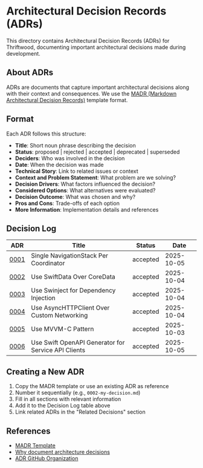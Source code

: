 # Architectural Decision Records (ADRs)

This directory contains Architectural Decision Records (ADRs) for Thriftwood, documenting important architectural decisions made during development.

## About ADRs

ADRs are documents that capture important architectural decisions along with their context and consequences. We use the [MADR (Markdown Architectural Decision Records)](https://adr.github.io/madr/) template format.

## Format

Each ADR follows this structure:

- **Title**: Short noun phrase describing the decision
- **Status**: proposed | rejected | accepted | deprecated | superseded
- **Deciders**: Who was involved in the decision
- **Date**: When the decision was made
- **Technical Story**: Link to related issues or context
- **Context and Problem Statement**: What problem are we solving?
- **Decision Drivers**: What factors influenced the decision?
- **Considered Options**: What alternatives were evaluated?
- **Decision Outcome**: What was chosen and why?
- **Pros and Cons**: Trade-offs of each option
- **More Information**: Implementation details and references

## Decision Log

| ADR                                                        | Title                                               | Status   | Date       |
| ---------------------------------------------------------- | --------------------------------------------------- | -------- | ---------- |
| [0001](0001-single-navigationstack-per-coordinator.md)     | Single NavigationStack Per Coordinator              | accepted | 2025-10-05 |
| [0002](0002-use-swiftdata-over-coredata.md)                | Use SwiftData Over CoreData                         | accepted | 2025-10-04 |
| [0003](0003-use-swinject-for-dependency-injection.md)      | Use Swinject for Dependency Injection               | accepted | 2025-10-04 |
| [0004](0004-use-asynchttpclient-over-custom-networking.md) | Use AsyncHTTPClient Over Custom Networking          | accepted | 2025-10-04 |
| [0005](0005-use-mvvm-c-pattern.md)                         | Use MVVM-C Pattern                                  | accepted | 2025-10-03 |
| [0006](0006-openapi-client-generation-strategy.md)         | Use Swift OpenAPI Generator for Service API Clients | accepted | 2025-10-05 |

## Creating a New ADR

1. Copy the MADR template or use an existing ADR as reference
2. Number it sequentially (e.g., `0002-my-decision.md`)
3. Fill in all sections with relevant information
4. Add it to the Decision Log table above
5. Link related ADRs in the "Related Decisions" section

## References

- [MADR Template](https://adr.github.io/madr/)
- [Why document architecture decisions](https://cognitect.com/blog/2011/11/15/documenting-architecture-decisions)
- [ADR GitHub Organization](https://adr.github.io/)
